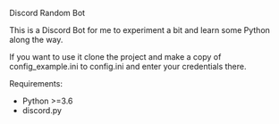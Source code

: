 Discord Random Bot

This is a Discord Bot for me to experiment a bit and learn some Python along the way. 

If you want to use it clone the project and make a copy of config_example.ini to config.ini and enter your credentials there.

Requirements:
* Python >=3.6
* discord.py